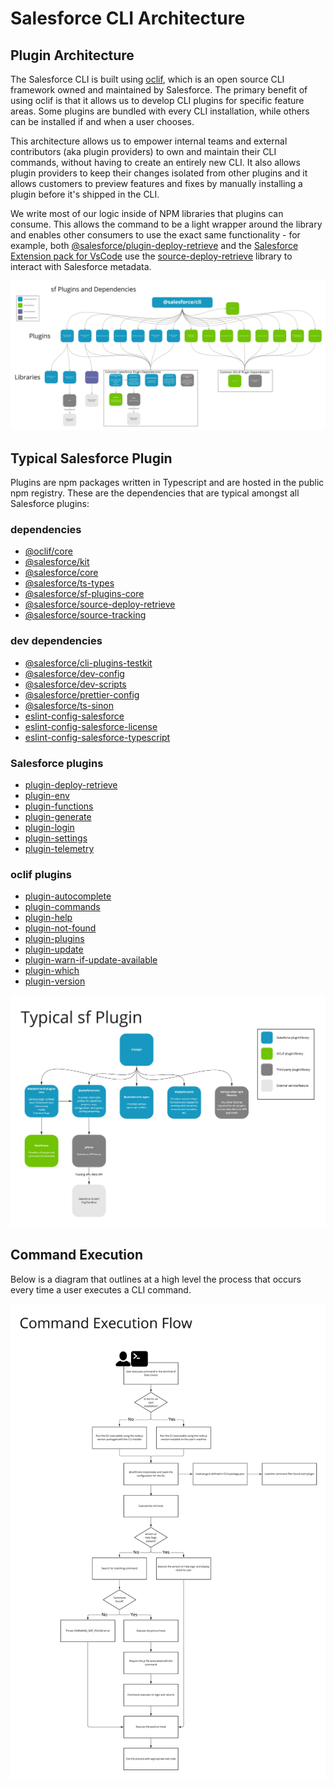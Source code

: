 # Salesforce CLI Architecture

## Plugin Architecture

The Salesforce CLI is built using [oclif](oclif.io), which is an open source CLI framework owned and maintained by Salesforce. The primary benefit of using oclif is that it allows us to develop CLI plugins for specific feature areas. Some plugins are bundled with every CLI installation, while others can be installed if and when a user chooses.

This architecture allows us to empower internal teams and external contributors (aka plugin providers) to own and maintain their CLI commands, without having to create an entirely new CLI. It also allows plugin providers to keep their changes isolated from other plugins and it allows customers to preview features and fixes by manually installing a plugin before it's shipped in the CLI.

We write most of our logic inside of NPM libraries that plugins can consume. This allows the command to be a light wrapper around the library and enables other consumers to use the exact same functionality - for example, both [@salesforce/plugin-deploy-retrieve](https://github.com/salesforcecli/plugin-deploy-retrieve) and the [Salesforce Extension pack for VsCode](https://developer.salesforce.com/tools/vscode) use the [source-deploy-retrieve](https://github.com/forcedotcom/source-deploy-retrieve/) library to interact with Salesforce metadata.

![sf plugins and dependencies](images/sf-plugins-and-deps.jpg 'Salesforce CLI Plugins and Dependencies')

## Typical Salesforce Plugin

Plugins are npm packages written in Typescript and are hosted in the public npm registry. These are the dependencies that are typical amongst all Salesforce plugins:

### dependencies

- [@oclif/core](https://github.com/oclif/core)
- [@salesforce/kit](https://github.com/forcedotom/kit)
- [@salesforce/core](https://github.com/forcedotcom//core)
- [@salesforce/ts-types](https://github.com/forcedotcom/ts-types)
- [@salesforce/sf-plugins-core](https://github.com/salesforcecli/sf-plugins-core)
- [@salesforce/source-deploy-retrieve](https://github.com/forcedotcom/source-deploy-retrieve)
- [@salesforce/source-tracking](https://github.com/forcedotcom/source-tracking)

### dev dependencies

- [@salesforce/cli-plugins-testkit](https://github.com/salesforcecli/cli-plugins-testkit)
- [@salesforce/dev-config](https://github.com/forcedotcom/dev-config)
- [@salesforce/dev-scripts](https://github.com/forcedotcom/dev-scripts)
- [@salesforce/prettier-config](https://github.com/forcedotcom/prettier-config)
- [@salesforce/ts-sinon](https://github.com/forcedotcom/ts-sinon)
- [eslint-config-salesforce](https://github.com/forcedotcom/eslint-config-salesforce)
- [eslint-config-salesforce-license](https://github.com/forcedotcom/-eslint-config-salesforce-license)
- [eslint-config-salesforce-typescript](https://github.com/forcedotcom/-eslint-config-salesforce-typescript)

### Salesforce plugins

- [plugin-deploy-retrieve](https://github.com/salesforcecli/plugin-deploy-retrieve)
- [plugin-env](https://github.com/salesforcecli/plugin-env)
- [plugin-functions](https://github.com/salesforcecli/plugin-functions)
- [plugin-generate](https://github.com/salesforcecli/plugin-generate)
- [plugin-login](https://github.com/salesforcecli/plugin-login)
- [plugin-settings](https://github.com/salesforcecli/plugin-settings)
- [plugin-telemetry](https://github.com/salesforcecli/plugin-telemetry)

### oclif plugins

- [plugin-autocomplete](https://github.com/oclif/plugin-autocomplete)
- [plugin-commands](https://github.com/oclif/plugin-commands)
- [plugin-help](https://github.com/oclif/plugin-help)
- [plugin-not-found](https://github.com/oclif/plugin-not)
- [plugin-plugins](https://github.com/oclif/plugin-plugins)
- [plugin-update](https://github.com/oclif/plugin-update)
- [plugin-warn-if-update-available](https://github.com/oclif/plugin-plugin-warn-if-update-available)
- [plugin-which](https://github.com/oclif/plugin-which)
- [plugin-version](https://github.com/oclif/plugin-version)

![sf typical plugin](images/sf-typical-plugin.jpg 'Salesforce CLI Typical Plugin')

## Command Execution

Below is a diagram that outlines at a high level the process that occurs every time a user executes a CLI command.

![command execution flow](images/command-execution-flow.jpg 'Command Execution Flow')

